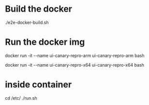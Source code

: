 # Build the docker

./e2e-docker-build.sh


# Run the docker img

docker run -it --name ui-canary-repro-arm ui-canary-repro-arm bash


docker run -it --name ui-canary-repro-x64 ui-canary-repro-x64 bash


# inside container


cd /etc/
./run.sh
